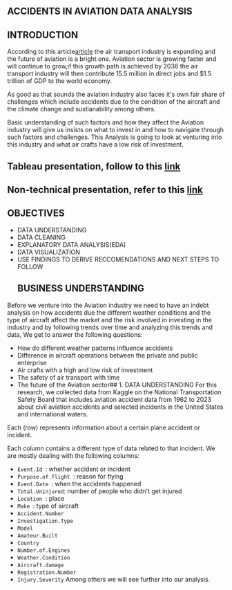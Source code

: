 ##  ACCIDENTS IN AVIATION DATA ANALYSIS
## INTRODUCTION
 According to this article[article]('https://www.icao.int/Meetings/FutureOfAviation/Pages/default.aspx') the air transport industry is expanding and the future of aviation is a bright one. Aviation sector is growing faster and will continue to grow,if this growth path is achieved by 2036 the air transport industry will then contribute 15.5 million in direct jobs and $1.5 trillion of GDP to the world economy.
 
 As good as that sounds the aviation industry also faces it's own fair share of challenges which include accidents due to the condition of the aircraft and the climate change and sustianability among others.
 
 Basic understanding of such factors and how they affect the Aviation industry will give us insists on what to invest in and how to navigate through such factors and challenges.
 This Analysis is going to look at venturing  into this industry and what air crafts have a low risk of investment.

  ## Tableau presentation, follow to this [link](https://public.tableau.com/app/profile/daisy.thomas8647/viz/ACCIDENTSINAVIATIONANALYSIS/ACCIDENTSINAVIATIONANALYSIS?publish=yes)

 ##  Non-technical presentation, refer to this [link](presentation.pdf)
 ## OBJECTIVES
* DATA UNDERSTANDING
* DATA CLEANING
* EXPLANATORY DATA ANALYSIS(EDA)
* DATA VISUALIZATION
* USE FINDINGS TO DERIVE RECCOMENDATIONS AND NEXT STEPS TO FOLLOW
  ## BUSINESS UNDERSTANDING
Before we venture into the Aviation industry we need to have an indebt analysis on how accidents due the different weather conditions and the type of aircraft affect the market and the risk involved in investing in the industry and by following trends over time and analyzing this trends and data, We get to answer the following questions:

 * How do different weather patterns influence accidents 
 * Difference in aircraft operations between the private and public enterprise
 * Air crafts with a high and low risk of investment 
 * The safety of air transport with time 
 * The future of the Aviation sector## 1. DATA UNDERSTANDING
 For this research, we collected data from Kaggle on the National Transportation Safety Board that includes aviation accident data from 1962 to 2023 about civil aviation accidents and selected incidents in the United States and international waters.

Each (row) represents information about a certain plane accident or  incident.

Each column contains a different type of data related to that incident. We are mostly dealing with the following columns:


* `Event.Id `: whether accident or incident
* `Purpose.of.flight `: reason for flying
*  `Event.Date `: when the accidents happened
* `Total.Uninjured`: number of people who  didn't get injured 
* `Location `: place 
* `Make `: type of aircraft
* `Accident.Number `
* `Investigation.Type`
* `Model`
* `Amateur.Built`
* `Country`
* `Number.of.Engines`          
* `Weather.Condition`          
* `Aircraft.damage`           
* `Registration.Number`     
* `Injury.Severity` 
 Among others we will see further into our analysis.
